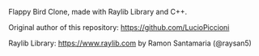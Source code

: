 Flappy Bird Clone, made with Raylib Library and C++.

Original author of this repository: https://github.com/LucioPiccioni 

Raylib Library: https://www.raylib.com by Ramon Santamaria (@raysan5)
